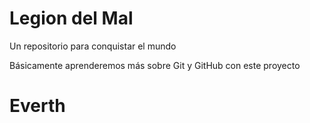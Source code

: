 # Legion del Mal
Un repositorio para conquistar el mundo

Básicamente aprenderemos más sobre Git y GitHub con este proyecto

# Everth